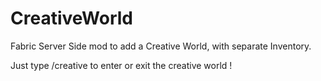 # CreativeWorld

Fabric Server Side mod to add a Creative World, with separate Inventory.

Just type /creative to enter or exit the creative world !

